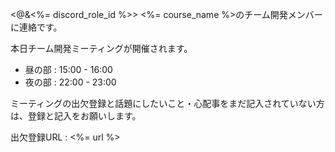 <@&<%= discord_role_id %>>
<%= course_name %>のチーム開発メンバーに連絡です。

本日チーム開発ミーティングが開催されます。
- 昼の部 : 15:00 - 16:00
- 夜の部 : 22:00 - 23:00

ミーティングの出欠登録と話題にしたいこと・心配事をまだ記入されていない方は、登録と記入をお願いします。

出欠登録URL : <%= url %>
